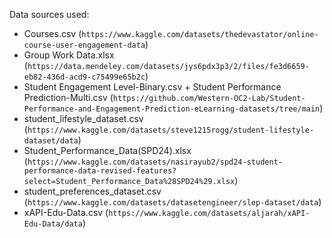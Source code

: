Data sources used:
- Courses.csv (`https://www.kaggle.com/datasets/thedevastator/online-course-user-engagement-data`)
- Group Work Data.xlsx (`https://data.mendeley.com/datasets/jys6pdx3p3/2/files/fe3d6659-eb82-436d-acd9-c75499e65b2c`)
- Student Engagement Level-Binary.csv + Student Performance Prediction-Multi.csv (`https://github.com/Western-OC2-Lab/Student-Performance-and-Engagement-Prediction-eLearning-datasets/tree/main`)
- student_lifestyle_dataset.csv (`https://www.kaggle.com/datasets/steve1215rogg/student-lifestyle-dataset/data`)
- Student_Performance_Data(SPD24).xlsx (`https://www.kaggle.com/datasets/nasirayub2/spd24-student-performance-data-revised-features?select=Student_Performance_Data%28SPD24%29.xlsx`)
- student_preferences_dataset.csv (`https://www.kaggle.com/datasets/datasetengineer/slep-dataset/data`)
- xAPI-Edu-Data.csv (`https://www.kaggle.com/datasets/aljarah/xAPI-Edu-Data/data`)
